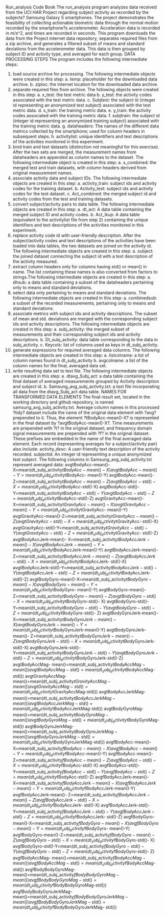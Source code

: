 Run_analysis Code Book
The run_analysis program analyzes data received from the UCI 
HAR Project regarding subject activity as recorded by the 
subjects? Samsung Galaxy S smartphones. The project 
demonstrates the feasibility of collecting actionable biometric 
data through the normal motion recorded by the smartphone?s 
accelerometer. Acceleration data is recorded in m/s^2, and 
times are recorded in seconds.
This program downloads the data from the Project internet data 
repository, separates required files from a zip archive, and 
generates a filtered subset of means and standard deviations 
from the accelerometer data. This data is then grouped by 
subject ID and activity type, and averaged for each group.
DATA PROCESSING STEPS
The program includes the following intermediate steps: 
1) load source archive for processing. The following 
intermediate objects were created in this step: 
a. temp: placeholder for the downloaded data archive. 
b. ziploc: the internet location for the downloaded data archive. 
2) separate required files from archive. The following objects 
were created in this step: 
a. x_test: the test metric data 
b. y_test: the activity codes associated with the test metric data. 
c. Subjtest: the subject id (integer id representing an 
anonymized test subject) associated with the test metric data. 
d. x_train: the training metric data. 
e. y_train: the activity codes associated with the training metric 
data. 
f. subjtrain: the subject id (integer id representing an 
anonymized training subject) associated with the training metric 
data. 
g. dataheaders: The names of the different data metrics 
collected by the smartphone; used for column headers in 
subsequent steps. 
h. activitylist: unique identifiers and text descriptions of the 
activities monitored in this experiment. 
3) bind train and test datasets (distinction not meaningful for this 
exercise). After the two sets are merged, the measurement 
names from dataheaders are appended as column names to the 
dataset. The following intermediate object is created in this 
step: 
a. x_combined: the merged test and train datasets, with column 
headers derived from original measurement names. 
4) associate activity data and subject IDs. The following 
intermediate objects are created in this step: 
a. activity_train: subject ids and activity codes for the training 
dataset. 
b. Activity_test: subject ids and activity codes for the test 
dataset. 
c. Act_combined: the merged subject id and activity codes from 
the test and training datasets. 
5) convert subject/activity pairs to data table. The following 
intermediate objects are created in this step: 
a. dt_act: A data table containing the merged subject ID and 
activity codes. 
b. Act_lkup: A data table (equivalent to the activitylist file from 
step 2) containing the unique identifiers and text descriptions of 
the activities monitored in this experiment. 
6) replace activity code id with user-friendly description. After 
the subject/activity codes and text descriptions of the activities 
have been loaded into data tables, the two datasets are joined 
on the activity id. The following intermediate objects are created 
in this step: 
a. subject: the joined dataset connecting the subject id with a 
text description of the activity measured.
7) extract column headers only for columns having std() or 
mean() in name. The list containing these names is also 
converted from factors to strings.The following intermediate 
objects are created in this step: 
a. dhsub: a data table containing a subset of the dataheaders 
pertaining only to means and standard deviations. 
8) select data only pertaining to means and standard deviations. 
The following intermediate objects are created in this step: 
a. combinedsub: a subset of the recorded measurements, 
pertaining only to means and standard deviations. 
9) associate metrics with subject ids and activity descriptions. 
The subset of mean and std. deviations are merged with the 
corresponding subject ids and activity descriptions. The 
following intermediate objects are created in this step: 
a. subj_activity: the merged subset of measurements and their 
corresponding subject ids and activity descriptions. 
b. Dt_subj_activity: data table corresponding to the data in 
subj_activity. 
c. Keycols: list of columns used as keys in dt_subj_activity. 
10) generate expressions for required averaged data columns. 
The following intermediate objects are created in this step: 
a. listcolname: a list of column names found in dt_subj_activity 
b. avgcolname: a list of the column names for the final, 
averaged data set. 
11) write resulting data set to text file. The following 
intermediate objects are created in this step: 
a. dtavg_Subj_act: a data table containing the final dataset of 
averaged measurements grouped by Activity description and 
subject id. 
b. Samsung_avg_subj_activity.txt: a text file incorporating all 
data from the dtavg_Subj_act data table.
NAMES FOR TRANSFORMED DATA 
ELEMENTS
The final result set, located in the working directory and github 
repository, is named samsung_avg_subj_activity.txt. Average 
column names in this processed ?tidy? dataset include the 
name of the original data element with ?avg? prepended to it. 
Thus, the element ?tBodyAcc-mean()-X? is represented in the 
final dataset by ?avgtBodyAcc-mean()-X?. Time measurements 
are prepended with ?t? in the original dataset; and frequency 
domain signal measurements are prepended with ?f? in the 
original dataset. These prefixes are embedded in the name of 
the final averaged data element. Each record (representing 
averages for a subject/activity pair) also include: activity_desc: A 
user-friendly text description of the activity recorded. subjectid: 
An integer id representing a unique anonymized test subject. 
The following columns in Samsung_avg_subj_activity.txt 
represent averaged data: 
avgtBodyAcc-mean()-X=mean(dt_subj_activity$tBodyAcc-
mean()-X) 
avgtBodyAcc-mean()-Y=mean(dt_subj_activity$tBodyAcc-
mean()-Y) 
avgtBodyAcc-mean()-Z=mean(dt_subj_activity$tBodyAcc-
mean()-Z) 
avgtBodyAcc-std()-X=mean(dt_subj_activity$tBodyAcc-std()-X) 
avgtBodyAcc-std()-Y=mean(dt_subj_activity$tBodyAcc-std()-Y) 
avgtBodyAcc-std()-Z=mean(dt_subj_activity$tBodyAcc-std()-Z) 
avgtGravityAcc-mean()-X=mean(dt_subj_activity$tGravityAcc-
mean()-X) 
avgtGravityAcc-mean()-Y=mean(dt_subj_activity$tGravityAcc-
mean()-Y) 
avgtGravityAcc-mean()-Z=mean(dt_subj_activity$tGravityAcc-
mean()-Z) 
avgtGravityAcc-std()-X=mean(dt_subj_activity$tGravityAcc-
std()-X) 
avgtGravityAcc-std()-Y=mean(dt_subj_activity$tGravityAcc-
std()-Y) 
avgtGravityAcc-std()-Z=mean(dt_subj_activity$tGravityAcc-
std()-Z) 
avgtBodyAccJerk-mean()-
X=mean(dt_subj_activity$tBodyAccJerk-mean()-X) 
avgtBodyAccJerk-mean()-
Y=mean(dt_subj_activity$tBodyAccJerk-mean()-Y) 
avgtBodyAccJerk-mean()-
Z=mean(dt_subj_activity$tBodyAccJerk-mean()-Z) 
avgtBodyAccJerk-std()-X=mean(dt_subj_activity$tBodyAccJerk-
std()-X) 
avgtBodyAccJerk-std()-Y=mean(dt_subj_activity$tBodyAccJerk-
std()-Y) 
avgtBodyAccJerk-std()-Z=mean(dt_subj_activity$tBodyAccJerk-
std()-Z) 
avgtBodyGyro-mean()-X=mean(dt_subj_activity$tBodyGyro-
mean()-X) 
avgtBodyGyro-mean()-Y=mean(dt_subj_activity$tBodyGyro-
mean()-Y) 
avgtBodyGyro-mean()-Z=mean(dt_subj_activity$tBodyGyro-
mean()-Z) 
avgtBodyGyro-std()-X=mean(dt_subj_activity$tBodyGyro-std()-
X) 
avgtBodyGyro-std()-Y=mean(dt_subj_activity$tBodyGyro-std()-
Y) 
avgtBodyGyro-std()-Z=mean(dt_subj_activity$tBodyGyro-std()-
Z) 
avgtBodyGyroJerk-mean()-
X=mean(dt_subj_activity$tBodyGyroJerk-mean()-X) 
avgtBodyGyroJerk-mean()-
Y=mean(dt_subj_activity$tBodyGyroJerk-mean()-Y) 
avgtBodyGyroJerk-mean()-
Z=mean(dt_subj_activity$tBodyGyroJerk-mean()-Z) 
avgtBodyGyroJerk-std()-
X=mean(dt_subj_activity$tBodyGyroJerk-std()-X) 
avgtBodyGyroJerk-std()-
Y=mean(dt_subj_activity$tBodyGyroJerk-std()-Y) 
avgtBodyGyroJerk-std()-
Z=mean(dt_subj_activity$tBodyGyroJerk-std()-Z) 
avgtBodyAccMag-
mean()=mean(dt_subj_activity$tBodyAccMag-mean()) 
avgtBodyAccMag-std()=mean(dt_subj_activity$tBodyAccMag-
std()) avgtGravityAccMag-
mean()=mean(dt_subj_activity$tGravityAccMag-mean()) 
avgtGravityAccMag-
std()=mean(dt_subj_activity$tGravityAccMag-std()) 
avgtBodyAccJerkMag-
mean()=mean(dt_subj_activity$tBodyAccJerkMag-mean()) 
avgtBodyAccJerkMag-
std()=mean(dt_subj_activity$tBodyAccJerkMag-std()) 
avgtBodyGyroMag-
mean()=mean(dt_subj_activity$tBodyGyroMag-mean()) 
avgtBodyGyroMag-std()=mean(dt_subj_activity$tBodyGyroMag-
std()) 
avgtBodyGyroJerkMag-
mean()=mean(dt_subj_activity$tBodyGyroJerkMag-mean()) 
avgtBodyGyroJerkMag-
std()=mean(dt_subj_activity$tBodyGyroJerkMag-std()) 
avgfBodyAcc-mean()-X=mean(dt_subj_activity$fBodyAcc-
mean()-X) avgfBodyAcc-mean()-
Y=mean(dt_subj_activity$fBodyAcc-mean()-Y) 
avgfBodyAcc-mean()-Z=mean(dt_subj_activity$fBodyAcc-
mean()-Z) 
avgfBodyAcc-std()-X=mean(dt_subj_activity$fBodyAcc-std()-X) 
avgfBodyAcc-std()-Y=mean(dt_subj_activity$fBodyAcc-std()-Y) 
avgfBodyAcc-std()-Z=mean(dt_subj_activity$fBodyAcc-std()-Z) 
avgfBodyAccJerk-mean()-
X=mean(dt_subj_activity$fBodyAccJerk-mean()-X) 
avgfBodyAccJerk-mean()-
Y=mean(dt_subj_activity$fBodyAccJerk-mean()-Y) 
avgfBodyAccJerk-mean()-
Z=mean(dt_subj_activity$fBodyAccJerk-mean()-Z) 
avgfBodyAccJerk-std()-X=mean(dt_subj_activity$fBodyAccJerk-
std()-X) avgfBodyAccJerk-std()-
Y=mean(dt_subj_activity$fBodyAccJerk-std()-Y) 
avgfBodyAccJerk-std()-Z=mean(dt_subj_activity$fBodyAccJerk-
std()-Z) 
avgfBodyGyro-mean()-X=mean(dt_subj_activity$fBodyGyro-
mean()-X) 
avgfBodyGyro-mean()-Y=mean(dt_subj_activity$fBodyGyro-
mean()-Y) 
avgfBodyGyro-mean()-Z=mean(dt_subj_activity$fBodyGyro-
mean()-Z) 
avgfBodyGyro-std()-X=mean(dt_subj_activity$fBodyGyro-std()-
X) 
avgfBodyGyro-std()-Y=mean(dt_subj_activity$fBodyGyro-std()-
Y) 
avgfBodyGyro-std()-Z=mean(dt_subj_activity$fBodyGyro-std()-
Z) 
avgfBodyAccMag-
mean()=mean(dt_subj_activity$fBodyAccMag-mean()) 
avgfBodyAccMag-std()=mean(dt_subj_activity$fBodyAccMag-
std()) 
avgfBodyBodyGyroMag-
mean()=mean(dt_subj_activity$fBodyBodyGyroMag-mean()) 
avgfBodyBodyGyroMag-
std()=mean(dt_subj_activity$fBodyBodyGyroMag-std()) 
avgfBodyBodyGyroJerkMag-
mean()=mean(dt_subj_activity$fBodyBodyGyroJerkMag- 
mean()) 
avgfBodyBodyGyroJerkMag-
std()=mean(dt_subj_activity$fBodyBodyGyroJerkMag- std())

